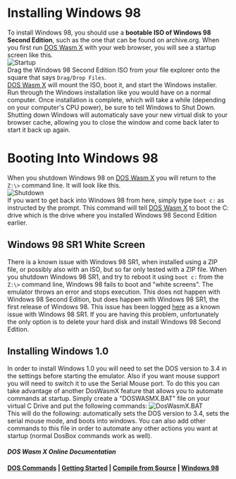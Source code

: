 # Installing Windows 98
To install Windows 98, you should use a __bootable ISO of Windows 98 Second Edition__, such as the one that can be found on archive.org.
When you first run [DOS Wasm X](https://github.com/nbarkhina/DosWasmX) with your web browser, you will see a startup screen like this.<br/>
![Startup](https://nbarkhina.github.io/DosWasmX/win98-01-start.png)<br/>
Drag the Windows 98 Second Edition ISO from your file explorer onto the square that says `Drag/Drop Files`.<br/>
[DOS Wasm X](https://github.com/nbarkhina/DosWasmX) will mount the ISO, boot it, and start the Windows installer.<br/>
Run through the Windows installation like you would have on a normal computer.
Once installation is complete, which will take a while (depending on your computer's CPU power), be sure to tell Windows to Shut Down.
Shutting down Windows will automaticaly save your new virtual disk to your browser cache, allowing you to close the window and come back later to start it back up again.
# Booting Into Windows 98
When you shutdown Windows 98 on [DOS Wasm X](https://github.com/nbarkhina/DosWasmX) you will return to the `Z:\>` command line.
It will look like this.<br/>
![Shutdown](https://nbarkhina.github.io/DosWasmX/win98-02-shutdown.png)<br/>
If you want to get back into Windows 98 from here, simply type `boot c:` as instructed by the prompt.
This command will tell [DOS Wasm X](https://github.com/nbarkhina/DosWasmX) to boot the C: drive which is the drive where you installed Windows 98 Second Edition earlier.
## Windows 98 SR1 White Screen
There is a known issue with Windows 98 SR1, when installed using a ZIP file, or possibly also with an ISO, but so far only tested with a ZIP file.
When you shutdown Windows 98 SR1, and try to reboot it using `boot c:` from the `Z:\>` command line, Windows 98 fails to boot and "white screens".
The emulator throws an error and stops execution.
This does not happen with Windows 98 Second Edition, but does happen with Windows 98 SR1, the first release of Windows 98.
This issue has been logged [here](https://github.com/nbarkhina/DosWasmX/issues/2) as a known issue with Windows 98 SR1.
If you are having this problem, unfortunately the only option is to delete your hard disk and install Windows 98 Second Edition.
## Installing Windows 1.0
In order to install Windows 1.0 you will need to set the DOS version to 3.4 in the settings before starting the emulator. Also if you want mouse support you will need to switch it to use the Serial Mouse port. To do this you can take advantage of another DosWasmX feature that allows you to automate commands at startup. Simply create a "DOSWASMX.BAT" file on your virtual C Drive and put the following commands:
![DosWasmX.BAT](https://nbarkhina.github.io/DosWasmX/doswasmxbat.png)<br/>
This will do the following: automatically sets the DOS version to 3.4, sets the serial mouse mode, and boots into windows. You can also add other commands to this file in order to automate any other actions you want at startup (normal DosBox commands work as well).
#### _DOS Wasm X Online Documentation_
#### [DOS Commands](https://nbarkhina.github.io/DosWasmX/dos-commands) | [Getting Started](https://nbarkhina.github.io/DosWasmX) | [Compile from Source](https://nbarkhina.github.io/DosWasmX/compile-from-source) | [Windows 98](https://nbarkhina.github.io/DosWasmX/windows-98)